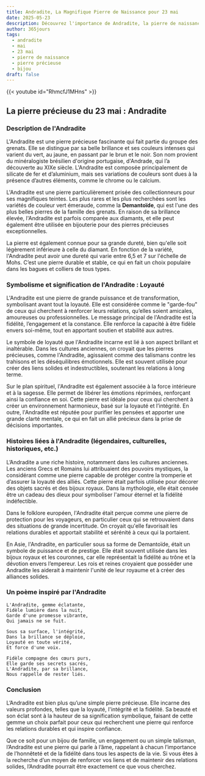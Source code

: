 ```yaml
---
title: Andradite, La Magnifique Pierre de Naissance pour 23 mai
date: 2025-05-23
description: Découvrez l'importance de Andradite, la pierre de naissance du 23 mai qui symbolise Loyauté. Laissez sa beauté et sa signification illuminer votre journée.
author: 365jours
tags:
  - andradite
  - mai
  - 23 mai
  - pierre de naissance
  - pierre précieuse
  - bijou
draft: false
---
```


{{< youtube id="RhmcfJ1MHns" >}}

## La pierre précieuse du 23 mai : Andradite

### Description de l'Andradite

L'Andradite est une pierre précieuse fascinante qui fait partie du groupe des grenats. Elle se distingue par sa belle brillance et ses couleurs intenses qui varient du vert, au jaune, en passant par le brun et le noir. Son nom provient du minéralogiste brésilien d'origine portugaise, d'Andrade, qui l’a découverte au XIXe siècle. L'Andradite est composée principalement de silicate de fer et d’aluminium, mais ses variations de couleurs sont dues à la présence d’autres éléments, comme le chrome ou le calcium.

L'Andradite est une pierre particulièrement prisée des collectionneurs pour ses magnifiques teintes. Les plus rares et les plus recherchées sont les variétés de couleur vert émeraude, comme la **Demantoïde**, qui est l'une des plus belles pierres de la famille des grenats. En raison de sa brillance élevée, l'Andradite est parfois comparée aux diamants, et elle peut également être utilisée en bijouterie pour des pierres précieuses exceptionnelles.

La pierre est également connue pour sa grande dureté, bien qu'elle soit légèrement inférieure à celle du diamant. En fonction de la variété, l'Andradite peut avoir une dureté qui varie entre 6,5 et 7 sur l'échelle de Mohs. C’est une pierre durable et stable, ce qui en fait un choix populaire dans les bagues et colliers de tous types.

### Symbolisme et signification de l'Andradite : Loyauté

L'Andradite est une pierre de grande puissance et de transformation, symbolisant avant tout la loyauté. Elle est considérée comme le "garde-fou" de ceux qui cherchent à renforcer leurs relations, qu’elles soient amicales, amoureuses ou professionnelles. Le message principal de l'Andradite est la fidélité, l’engagement et la constance. Elle renforce la capacité à être fidèle envers soi-même, tout en apportant soutien et stabilité aux autres.

Le symbole de loyauté que l'Andradite incarne est lié à son aspect brillant et inaltérable. Dans les cultures anciennes, on croyait que les pierres précieuses, comme l'Andradite, agissaient comme des talismans contre les trahisons et les déséquilibres émotionnels. Elle est souvent utilisée pour créer des liens solides et indestructibles, soutenant les relations à long terme.

Sur le plan spirituel, l'Andradite est également associée à la force intérieure et à la sagesse. Elle permet de libérer les émotions réprimées, renforçant ainsi la confiance en soi. Cette pierre est idéale pour ceux qui cherchent à créer un environnement harmonieux, basé sur la loyauté et l’intégrité. En outre, l'Andradite est réputée pour purifier les pensées et apporter une grande clarté mentale, ce qui en fait un allié précieux dans la prise de décisions importantes.

### Histoires liées à l'Andradite (légendaires, culturelles, historiques, etc.)

L’Andradite a une riche histoire, notamment dans les cultures anciennes. Les anciens Grecs et Romains lui attribuaient des pouvoirs mystiques, la considérant comme une pierre capable de protéger contre la tromperie et d’assurer la loyauté des alliés. Cette pierre était parfois utilisée pour décorer des objets sacrés et des bijoux royaux. Dans la mythologie, elle était censée être un cadeau des dieux pour symboliser l'amour éternel et la fidélité indéfectible.

Dans le folklore européen, l'Andradite était perçue comme une pierre de protection pour les voyageurs, en particulier ceux qui se retrouvaient dans des situations de grande incertitude. On croyait qu'elle favorisait les relations durables et apportait stabilité et sérénité à ceux qui la portaient.

En Asie, l'Andradite, en particulier sous sa forme de Demantoïde, était un symbole de puissance et de prestige. Elle était souvent utilisée dans les bijoux royaux et les couronnes, car elle représentait la fidélité au trône et la dévotion envers l’empereur. Les rois et reines croyaient que posséder une Andradite les aiderait à maintenir l'unité de leur royaume et à créer des alliances solides.

### Un poème inspiré par l'Andradite

	L'Andradite, gemme éclatante,  
	Fidèle lumière dans la nuit,  
	Garde d'une promesse vibrante,  
	Qui jamais ne se fuit.
	
	Sous sa surface, l'intégrité,  
	Dans la brillance se déploie,  
	Loyauté en toute vérité,  
	Et force d'une voix.
	
	Fidèle compagne des cœurs purs,  
	Elle garde ses secrets sacrés,  
	L'Andradite, par sa brillance,  
	Nous rappelle de rester liés.

### Conclusion

L’Andradite est bien plus qu’une simple pierre précieuse. Elle incarne des valeurs profondes, telles que la loyauté, l'intégrité et la fidélité. Sa beauté et son éclat sont à la hauteur de sa signification symbolique, faisant de cette gemme un choix parfait pour ceux qui recherchent une pierre qui renforce les relations durables et qui inspire confiance.

Que ce soit pour un bijou de famille, un engagement ou un simple talisman, l’Andradite est une pierre qui parle à l’âme, rappelant à chacun l’importance de l’honnêteté et de la fidélité dans tous les aspects de la vie. Si vous êtes à la recherche d’un moyen de renforcer vos liens et de maintenir des relations solides, l’Andradite pourrait être exactement ce que vous cherchez.